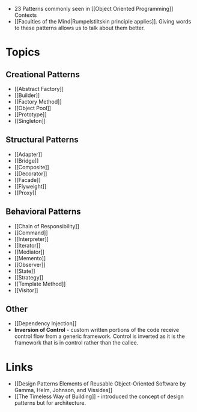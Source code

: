* 23 Patterns commonly seen in [[Object Oriented Programming]] Contexts
* [[Faculties of the Mind|Rumpelstiltskin principle applies]]. Giving words to these patterns allows us to talk about them better. 

# Topics
## Creational Patterns
* [[Abstract Factory]]
* [[Builder]]
* [[Factory Method]]
* [[Object Pool]]
* [[Prototype]]
* [[Singleton]]
## Structural Patterns
* [[Adapter]]
* [[Bridge]]
* [[Composite]]
* [[Decorator]]
* [[Facade]]
* [[Flyweight]]
* [[Proxy]]
## Behavioral Patterns
* [[Chain of Responsibility]]
* [[Command]]
* [[Interpreter]]
* [[Iterator]]
* [[Mediator]]
* [[Memento]]
* [[Observer]]
* [[State]]
* [[Strategy]]
* [[Template Method]]
* [[Visitor]]
## Other
* [[Dependency Injection]]
* **Inversion of Control** - custom written portions of the code receive control flow from a generic framework. Control is inverted as it is the framework that is in control rather than the callee.
# Links
* [[Design Patterns Elements of Reusable Object-Oriented Software by Gamma, Helm, Johnson, and Vissides]]
* [[The Timeless Way of Building]] - introduced the concept of design patterns but for architecture. 